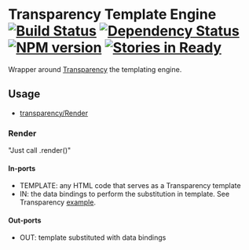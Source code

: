 # Transparency Template Engine <br/>[![Build Status](https://secure.travis-ci.org/kenhkan/noflo-transparency.png?branch=master)](http://travis-ci.org/kenhkan/noflo-transparency) [![Dependency Status](https://gemnasium.com/kenhkan/noflo-transparency.png)](https://gemnasium.com/kenhkan/noflo-transparency) [![NPM version](https://badge.fury.io/js/noflo-transparency.png)](http://badge.fury.io/js/noflo-transparency) [![Stories in Ready](https://badge.waffle.io/kenhkan/noflo-transparency.png)](http://waffle.io/kenhkan/noflo-transparency)

Wrapper around [Transparency](http://leonidas.github.io/transparency/) the templating engine.

## Usage

* [transparency/Render](#render)

### Render

"Just call .render()"

#### In-ports

* TEMPLATE: any HTML code that serves as a Transparency template
* IN: the data bindings to perform the substitution in template. See
  Transparency
  [example](https://github.com/leonidas/transparency/blob/master/examples/hello-server/server.js).

#### Out-ports

* OUT: template substituted with data bindings
